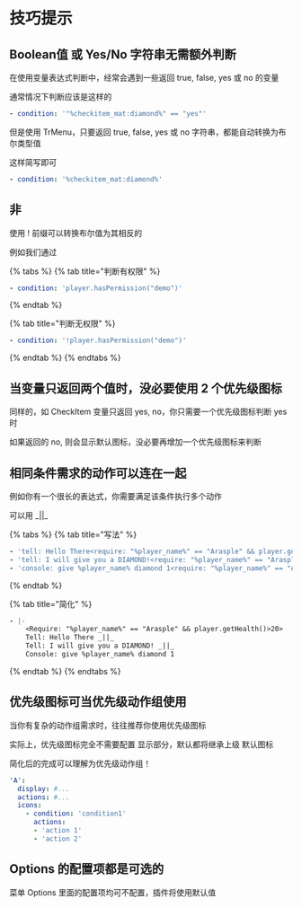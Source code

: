 # 技巧提示

## Boolean值 或 Yes/No 字符串无需额外判断

在使用变量表达式判断中，经常会遇到一些返回 true, false, yes 或 no 的变量

通常情况下判断应该是这样的

```yaml
- condition: '"%checkitem_mat:diamond%" == "yes"'
```

但是使用 TrMenu，只要返回 true, false, yes 或 no 字符串，都能自动转换为布尔类型值

这样简写即可

```yaml
- condition: '%checkitem_mat:diamond%'
```

## 非

使用 ! 前缀可以转换布尔值为其相反的

例如我们通过

{% tabs %}
{% tab title="判断有权限" %}
```yaml
- condition: 'player.hasPermission("demo")'
```
{% endtab %}

{% tab title="判断无权限" %}
```yaml
- condition: '!player.hasPermission("demo")'
```
{% endtab %}
{% endtabs %}

## 当变量只返回两个值时，没必要使用 2 个优先级图标

同样的，如 CheckItem 变量只返回 yes, no，你只需要一个优先级图标判断 yes 时

如果返回的 no, 则会显示默认图标，没必要再增加一个优先级图标来判断

## 相同条件需求的动作可以连在一起

例如你有一个很长的表达式，你需要满足该条件执行多个动作

可以用 \_\|\|\_ 

{% tabs %}
{% tab title="写法" %}
```yaml
- 'tell: Hello There<require: "%player_name%" == "Arasple" && player.getHealth()>20>'
- 'tell: I will give you a DIAMOND!<require: "%player_name%" == "Arasple" && player.getHealth()>20>'
- 'console: give %player_name% diamond 1<require: "%player_name%" == "Arasple" && player.getHealth()>20>'
```
{% endtab %}

{% tab title="简化" %}
```yaml
- |-
    <Require: "%player_name%" == "Arasple" && player.getHealth()>20>
    Tell: Hello There _||_
    Tell: I will give you a DIAMOND! _||_
    Console: give %player_name% diamond 1
```
{% endtab %}
{% endtabs %}

## 优先级图标可当优先级动作组使用

当你有复杂的动作组需求时，往往推荐你使用优先级图标

实际上，优先级图标完全不需要配置 显示部分，默认都将继承上级 默认图标

简化后的完成可以理解为优先级动作组！

```yaml
'A':
  display: #...
  actions: #...
  icons:
    - condition: 'condition1'
      actions:
      - 'action 1'
      - 'action 2'
```

## Options 的配置项都是可选的

菜单 Options 里面的配置项均可不配置，插件将使用默认值

## 



